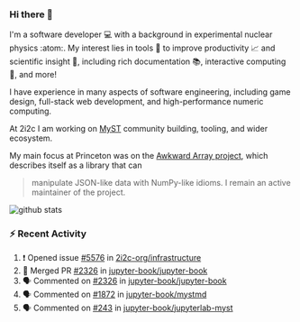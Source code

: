 ### Hi there 👋 

I'm a software developer 💻 with a background in experimental nuclear physics :atom:. My interest lies in tools :wrench: to improve productivity :chart_with_upwards_trend: and scientific insight :telescope:, including rich documentation 📚, interactive computing 🧮, and more! 

I have experience in many aspects of software engineering, including game design, full-stack web development, and high-performance numeric computing. 

At 2i2c I am working on [MyST](https://github.com/jupyter-book/mystmd) community building, tooling, and wider ecosystem. 

My main focus at Princeton was on the [Awkward Array project](awkward-array.org/), which describes itself as a library that can 
> manipulate JSON-like data with NumPy-like idioms. I remain an active maintainer of the project. 

![github stats](https://github-readme-stats.vercel.app/api?username=agoose77&show_icons=true&hide_rank=true&hide_title=true&bg_color=30,e76445,904e95&text_color=efe3ec&icon_color=efe3ec)
<!--
**agoose77/agoose77** is a ✨ _special_ ✨ repository because its `README.md` (this file) appears on your GitHub profile.

Here are some ideas to get you started:

- 🔭 I’m currently working on ...
- 🌱 I’m currently learning ...
- 👯 I’m looking to collaborate on ...
- 🤔 I’m looking for help with ...
- 💬 Ask me about ...
- 📫 How to reach me: ...
- 😄 Pronouns: ...
- ⚡ Fun fact: ...
-->

### :zap: Recent Activity

<!--START_SECTION:activity-->
1. ❗ Opened issue [#5576](https://github.com/2i2c-org/infrastructure/issues/5576) in [2i2c-org/infrastructure](https://github.com/2i2c-org/infrastructure)
2. 🎉 Merged PR [#2326](https://github.com/jupyter-book/jupyter-book/pull/2326) in [jupyter-book/jupyter-book](https://github.com/jupyter-book/jupyter-book)
3. 🗣 Commented on [#2326](https://github.com/jupyter-book/jupyter-book/pull/2326#issuecomment-2678176455) in [jupyter-book/jupyter-book](https://github.com/jupyter-book/jupyter-book)
4. 🗣 Commented on [#1872](https://github.com/jupyter-book/mystmd/pull/1872#issuecomment-2678017349) in [jupyter-book/mystmd](https://github.com/jupyter-book/mystmd)
5. 🗣 Commented on [#243](https://github.com/jupyter-book/jupyterlab-myst/issues/243#issuecomment-2676856781) in [jupyter-book/jupyterlab-myst](https://github.com/jupyter-book/jupyterlab-myst)
<!--END_SECTION:activity-->
